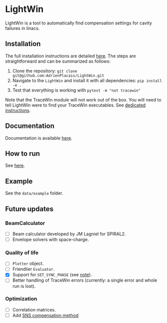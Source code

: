 # LightWin
LightWin is a tool to automatically find compensation settings for cavity failures in linacs.

## Installation
The full installation instructions are detailed [here](https://adrienplacais.github.io/LightWin/html/main/manual/installation.html).
The steps are straightforward and can be summarized as follows:
1. Clone the repository:
`git clone git@github.com:AdrienPlacais/LightWin.git`
2. Navigate to the `LightWin` and install it with all dependencies: `pip install -e .`
3. Test that everything is working with `pytest -m "not tracewin"`

Note that the TraceWin module will not work out of the box.
You will need to tell LightWin were to find your TraceWin executables.
See [dedicated instructions](https://adrienplacais.github.io/LightWin/html/main/manual/installation.tracewin.html).

## Documentation
Documentation is available [here](https://adrienplacais.github.io/LightWin/html/main/index.html).

## How to run
See [here](https://adrienplacais.github.io/LightWin/html/main/manual/usage.html).

## Example
See the `data/example` folder.

## Future updates

### BeamCalculator

- [ ] Beam calculator developed by JM Lagniel for SPIRAL2.
- [ ] Envelope solvers with space-charge.

### Quality of life

- [ ] `Plotter` object.
- [ ] Friendlier `Evaluator`.
- [x] Support for `SET_SYNC_PHASE` (see [note](https://adrienplacais.github.io/LightWin/html/main/manual/usage.html#compatibility-with-tracewin-dat-files)).
- [ ] Better handling of TraceWin errors (currently: a single error and whole run is lost).

### Optimization

- [ ] Correlation matrices.
- [ ] Add [SNS compensation method](doi.org://10.18429/JACoW-LINAC2022-FR1AA06)

